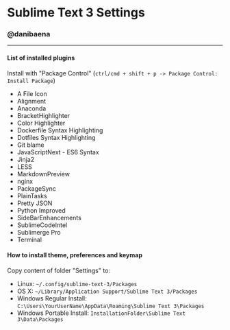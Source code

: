 # Sublime Text 3 Settings
### @danibaena

---

#### List of installed plugins

Install with "Package Control" (```ctrl/cmd + shift + p -> Package Control: Install Package```)

- A File Icon
- Alignment
- Anaconda
- BracketHighlighter
- Color Highlighter
- Dockerfile Syntax Highlighting
- Dotfiles Syntax Highlighting
- Git blame
- JavaScriptNext - ES6 Syntax
- Jinja2
- LESS
- MarkdownPreview
- nginx
- PackageSync
- PlainTasks
- Pretty JSON
- Python Improved
- SideBarEnhancements
- SublimeCodeIntel
- Sublimerge Pro
- Terminal

#### How to install theme, preferences and keymap

Copy content of folder "Settings" to:

- Linux: ```~/.config/sublime-text-3/Packages```
- OS X: ```~/Library/Application Support/Sublime Text 3/Packages```
- Windows Regular Install: ```C:\Users\YourUserName\AppData\Roaming\Sublime Text 3\Packages```
- Windows Portable Install: ```InstallationFolder\Sublime Text 3\Data\Packages```
